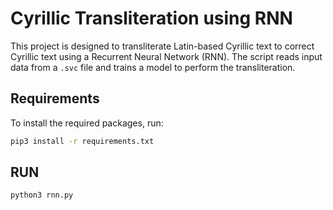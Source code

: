# Cyrillic Transliteration using RNN

This project is designed to transliterate Latin-based Cyrillic text to correct Cyrillic text using a Recurrent Neural Network (RNN). The script reads input data from a `.svc` file and trains a model to perform the transliteration.

## Requirements

To install the required packages, run:

```bash
pip3 install -r requirements.txt
```

## RUN

```bash
python3 rnn.py
```
